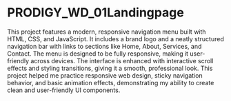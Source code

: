 # PRODIGY_WD_01Landingpage

This project features a modern, responsive navigation menu built with HTML, CSS, and JavaScript. It includes a brand logo and a neatly structured navigation bar with links to sections like Home, About, Services, and Contact. The menu is designed to be fully responsive, making it user-friendly across devices. The interface is enhanced with interactive scroll effects and styling transitions, giving it a smooth, professional look. This project helped me practice responsive web design, sticky navigation behavior, and basic animation effects, demonstrating my ability to create clean and user-friendly UI components.